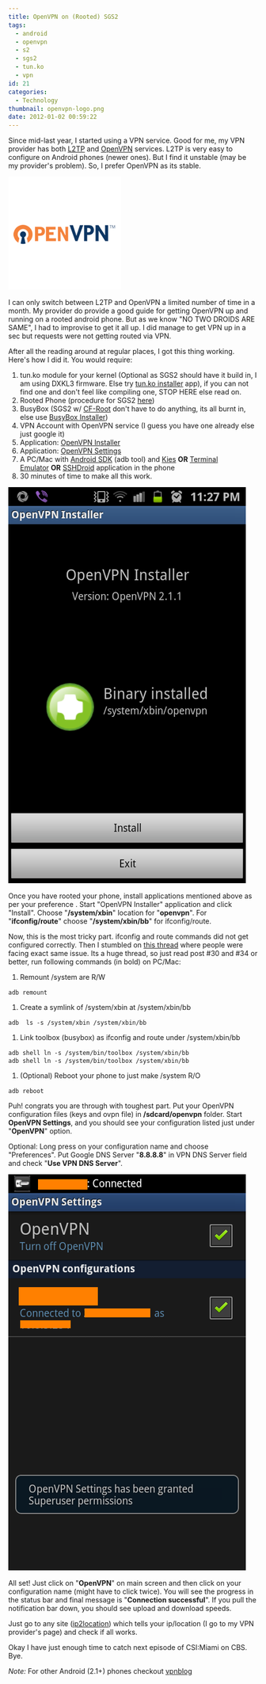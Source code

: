 ```yaml
---
title: OpenVPN on (Rooted) SGS2
tags:
  - android
  - openvpn
  - s2
  - sgs2
  - tun.ko
  - vpn
id: 21
categories:
  - Technology
thumbnail: openvpn-logo.png
date: 2012-01-02 00:59:22
---
```


Since mid-last year, I started using a VPN service. Good for me, my VPN provider has both [L2TP](https://goo.gl/8LTMa) and [OpenVPN](https://goo.gl/jEe4k) services. L2TP is very easy to configure on Android phones (newer ones). But I find it unstable (may be my provider's problem). So, I prefer OpenVPN as its stable.

<!--more-->

![OpenVPN](openvpn-logo.png)

I can only switch between L2TP and OpenVPN a limited number of time in a month. My provider do provide a good guide for getting OpenVPN up and running on a rooted android phone. But as we know "NO TWO DROIDS ARE SAME", I had to improvise to get it all up. I did manage to get VPN up in a sec but requests were not getting routed via VPN.

After all the reading around at regular places, I got this thing working. Here's how I did it. You would require:

1. tun.ko module for your kernel (Optional as SGS2 should have it build in, I am using DXKL3 firmware. Else try [tun.ko installer](https://goo.gl/g8Rnj) app), if you can not find one and don't feel like compiling one, STOP HERE else read on.
1. Rooted Phone (procedure for SGS2 [here](https://goo.gl/ehSbJ "here"))
1. BusyBox (SGS2 w/ [CF-Root](https://goo.gl/ehSbJ) don't have to do anything, its all burnt in, else use [BusyBox Installer](https://goo.gl/p8Q1z))
1. VPN Account with OpenVPN service (I guess you have one already else just google it)
1. Application: [OpenVPN Installer](https://goo.gl/Xoecp)
1. Application: [OpenVPN Settings](https://goo.gl/W1VeQ)
1. A PC/Mac with [Android SDK](https://goo.gl/2qpr) (adb tool) and [Kies](https://goo.gl/dS1rv) **OR** [Terminal Emulator](https://goo.gl/G9Ids) **OR** [SSHDroid](https://goo.gl/J7agC) application in the phone
1. 30 minutes of time to make all this work.

![OpenVPN Install](openvpn-install.png)

Once you have rooted your phone, install applications mentioned above as per your preference . Start "OpenVPN Installer" application and click "Install". Choose "**/system/xbin**" location for "**openvpn**". For "**ifconfig/route**" choose "**/system/xbin/bb**" for ifconfig/route.

Now, this is the most tricky part. ifconfig and route commands did not get configured correctly. Then I stumbled on [this thread](https://goo.gl/3BgZE) where people were facing exact same issue. Its a huge thread, so just read post #30 and #34 or better, run following commands (in bold) on PC/Mac:

1. Remount /system are R/W

```shell
adb remount
```

1. Create a symlink of /system/xbin at /system/xbin/bb

```shell
adb  ls -s /system/xbin /system/xbin/bb
```

1. Link toolbox (busybox) as ifconfig and route under /system/xbin/bb

```shell
adb shell ln -s /system/bin/toolbox /system/xbin/bb
adb shell ln -s /system/bin/toolbox /system/xbin/bb
```

1. (Optional) Reboot your phone to just make /system R/O

```shell
adb reboot
```

Puh! congrats you are through with toughest part. Put your OpenVPN configuration files (keys and ovpn file) in **/sdcard/openvpn** folder. Start **OpenVPN Settings**, and you should see your configuration listed just under "**OpenVPN**" option.

Optional: Long press on your configuration name and choose "Preferences". Put Google DNS Server "**8.8.8.8**" in VPN DNS Server field and check "**Use VPN DNS Server**".

![OpenVPN Successfully Connected](openvpn-connected.png)

All set! Just click on "**OpenVPN**" on main screen and then click on your configuration name (might have to click twice). You will see the progress in the status bar and final message is "**Connection successful**". If you pull the notification bar down, you should see upload and download speeds.

Just go to any site ([ip2location](https://goo.gl/auec)) which tells your ip/location (I go to my VPN provider's page) and check if all works.

Okay I have just enough time to catch next episode of CSI:Miami on CBS. Bye.

_Note:_ For other Android (2.1+) phones checkout [vpnblog](https://goo.gl/UrJMn)
